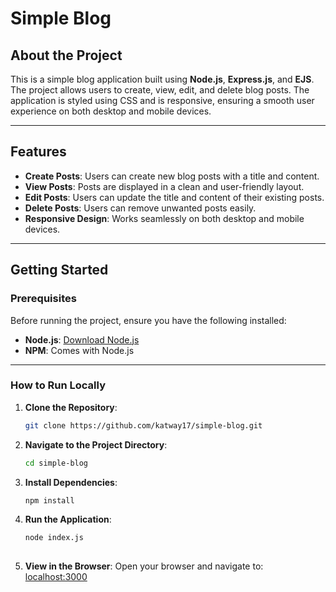 # Simple Blog

## About the Project
This is a simple blog application built using **Node.js**, **Express.js**, and **EJS**. The project allows users to create, view, edit, and delete blog posts. The application is styled using CSS and is responsive, ensuring a smooth user experience on both desktop and mobile devices.

---

## Features
- **Create Posts**: Users can create new blog posts with a title and content.
- **View Posts**: Posts are displayed in a clean and user-friendly layout.
- **Edit Posts**: Users can update the title and content of their existing posts.
- **Delete Posts**: Users can remove unwanted posts easily.
- **Responsive Design**: Works seamlessly on both desktop and mobile devices.

---

## Getting Started

### Prerequisites
Before running the project, ensure you have the following installed:
- **Node.js**: [Download Node.js](https://nodejs.org/)
- **NPM**: Comes with Node.js

---

### How to Run Locally

1. **Clone the Repository**:
   ```bash
   git clone https://github.com/katway17/simple-blog.git

2. **Navigate to the Project Directory**:
   ```bash
   cd simple-blog

3. **Install Dependencies**:
   ```bash
   npm install

4. **Run the Application**:
   ```bash
   node index.js  
 
5. **View in the Browser**:
 Open your browser and navigate to: [localhost:3000](http://localhost:3000)
